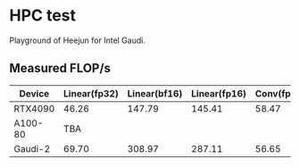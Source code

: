 # HPC test

Playground of Heejun for Intel Gaudi.

## Measured FLOP/s

| Device    | Linear(fp32)  | Linear(bf16)  | Linear(fp16)  | Conv(fp32)    | Conv(bf16)    | Conv(fp16)    |
|-----------|---------------|---------------|---------------|---------------|---------------|---------------|
| RTX4090   | 46.26         | 147.79        | 145.41        | 58.47         | 117.56        | 116.57        |
| A100-80   | TBA  
| Gaudi-2   | 69.70         | 308.97        | 287.11        | 56.65         | 139.94        | 136.49        | 

